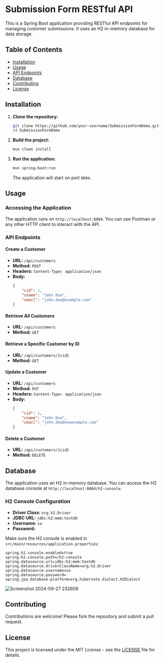 # Submission Form RESTful API

This is a Spring Boot application providing RESTful API endpoints for managing customer submissions. It uses an H2 in-memory database for data storage.

## Table of Contents

- [Installation](#installation)
- [Usage](#usage)
- [API Endpoints](#api-endpoints)
- [Database](#database)
- [Contributing](#contributing)
- [License](#license)

## Installation

1. **Clone the repository:**
   ```bash
   git clone https://github.com/your-username/SubmissionFormDemo.git
   cd SubmissionFormDemo
   ```

2. **Build the project:**
   ```bash
   mvn clean install
   ```

3. **Run the application:**
   ```bash
   mvn spring-boot:run
   ```

   The application will start on port `8084`.

## Usage

### Accessing the Application

The application runs on `http://localhost:8084`. You can use Postman or any other HTTP client to interact with the API.

### API Endpoints

#### Create a Customer

- **URL:** `/api/customers`
- **Method:** `POST`
- **Headers:** `Content-Type: application/json`
- **Body:**
  ```json
  {
      "cid": 1,
      "cname": "John Doe",
      "cmail": "john.doe@example.com"
  }
  ```

#### Retrieve All Customers

- **URL:** `/api/customers`
- **Method:** `GET`

#### Retrieve a Specific Customer by ID

- **URL:** `/api/customers/{cid}`
- **Method:** `GET`

#### Update a Customer

- **URL:** `/api/customers`
- **Method:** `PUT`
- **Headers:** `Content-Type: application/json`
- **Body:**
  ```json
  {
      "cid": 1,
      "cname": "John Doe",
      "cmail": "john.doe@newexample.com"
  }
  ```

#### Delete a Customer

- **URL:** `/api/customers/{cid}`
- **Method:** `DELETE`

## Database

The application uses an H2 in-memory database. You can access the H2 database console at `http://localhost:8084/h2-console`.

### H2 Console Configuration

- **Driver Class:** `org.h2.Driver`
- **JDBC URL:** `jdbc:h2:mem:testdb`
- **Username:** `sa`
- **Password:** 

Make sure the H2 console is enabled in `src/main/resources/application.properties`:
```properties
spring.h2.console.enabled=true
spring.h2.console.path=/h2-console
spring.datasource.url=jdbc:h2:mem:testdb
spring.datasource.driverClassName=org.h2.Driver
spring.datasource.username=sa
spring.datasource.password=
spring.jpa.database-platform=org.hibernate.dialect.H2Dialect
```
![Screenshot 2024-09-27 232609](https://github.com/user-attachments/assets/fc753934-8fc5-4b05-bd00-b4c314a2209e)


## Contributing

Contributions are welcome! Please fork the repository and submit a pull request.

## License

This project is licensed under the MIT License - see the [LICENSE](LICENSE) file for details.
```
